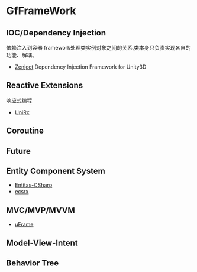# GfFrameWork

## IOC/Dependency Injection
依赖注入到容器
framework处理类实例对象之间的关系,类本身只负责实现各自的功能、解耦。

* [Zenject](https://github.com/modesttree/Zenject) Dependency Injection Framework for Unity3D

## Reactive Extensions
响应式编程
* [UniRx](https://github.com/neuecc/UniRx)

## Coroutine

## Future

## Entity Component System

* [Entitas-CSharp](https://github.com/sschmid/Entitas-CSharp)
* [ecsrx](https://github.com/grofit/ecsrx)

## MVC/MVP/MVVM

* [uFrame](https://github.com/uFrame/uFrame.Complete)

## Model-View-Intent

## Behavior Tree

